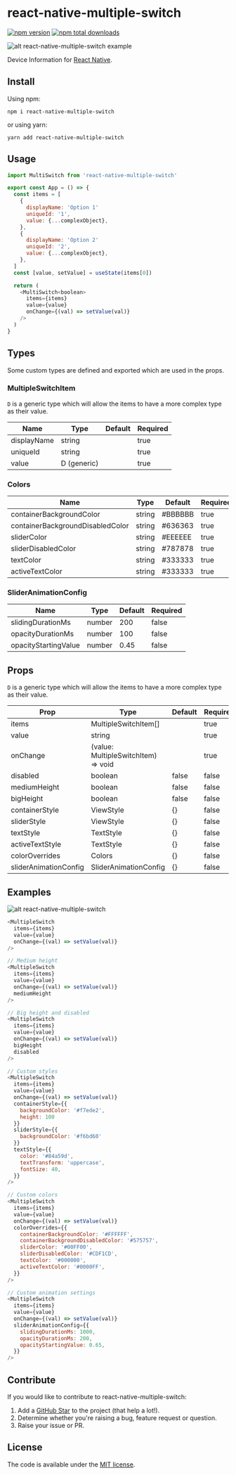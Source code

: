# react-native-multiple-switch

[![npm version](https://badge.fury.io/js/react-native-multiple-switch.svg)](https://badge.fury.io/js/react-native-multiple-switch)
[![npm total downloads](https://img.shields.io/npm/dt/react-native-multiple-switch)](https://img.shields.io/npm/dt/react-native-multiple-switch)

![alt react-native-multiple-switch example](./examples/example1.gif)

Device Information for [React Native](https://github.com/facebook/react-native).

## Install

Using npm:

```Shell
npm i react-native-multiple-switch
```

or using yarn:

```Shell
yarn add react-native-multiple-switch
```

## Usage

```javascript
import MultiSwitch from 'react-native-multiple-switch'

export const App = () => {
  const items = [
    {
      displayName: 'Option 1'
      uniqueId: '1',
      value: {...complexObject},
    },
    {
      displayName: 'Option 2'
      uniqueId: '2',
      value: {...complexObject},
    },
  ]
  const [value, setValue] = useState(items[0])

  return (
    <MultiSwitch<boolean>
      items={items}
      value={value}
      onChange={(val) => setValue(val)}
    />
  )
}
```

## Types
Some custom types are defined and exported which are used in the props.

### MultipleSwitchItem<D extends any>
`D` is a generic type which will allow the items to have a more complex type as their value.

| Name        | Type        | Default | Required |
| ----------- | ----------- | ------- | -------- |
| displayName | string      |         | true     |
| uniqueId    | string      |         | true     |
| value       | D (generic) |         | true     |

### Colors
| Name                             | Type   | Default | Required |
| -------------------------------- | ------ | ------- | -------- |
| containerBackgroundColor         | string | #BBBBBB | true     |
| containerBackgroundDisabledColor | string | #636363 | true     |
| sliderColor                      | string | #EEEEEE | true     |
| sliderDisabledColor              | string | #787878 | true     |
| textColor                        | string | #333333 | true     |
| activeTextColor                  | string | #333333 | true     |

### SliderAnimationConfig

| Name                 | Type   | Default | Required |
| -------------------- | ------ | ------- | -------- |
| slidingDurationMs    | number | 200     | false    |
| opacityDurationMs    | number | 100     | false    |
| opacityStartingValue | number | 0.45    | false    |


## Props<D extends any>
`D` is a generic type which will allow the items to have a more complex type as their value.

| Prop                  | Type                                   | Default | Required |
| --------------------- | -------------------------------------- | ------- | -------- |
| items                 | MultipleSwitchItem<D>[]                |         | true     |
| value                 | string                                 |         | true     |
| onChange              | (value: MultipleSwitchItem<D>) => void |         | true     |
| disabled              | boolean                                | false   | false    |
| mediumHeight          | boolean                                | false   | false    |
| bigHeight             | boolean                                | false   | false    |
| containerStyle        | ViewStyle                              | {}      | false    |
| sliderStyle           | ViewStyle                              | {}      | false    |
| textStyle             | TextStyle                              | {}      | false    |
| activeTextStyle       | TextStyle                              | {}      | false    |
| colorOverrides        | Colors                                 | {}      | false    |
| sliderAnimationConfig | SliderAnimationConfig                  | {}      | false    |

## Examples

![alt react-native-multiple-switch](./examples/example2.gif)

```javascript
<MultipleSwitch
  items={items}
  value={value}
  onChange={(val) => setValue(val)}
/>

// Medium height
<MultipleSwitch
  items={items}
  value={value}
  onChange={(val) => setValue(val)}
  mediumHeight
/>

// Big height and disabled
<MultipleSwitch
  items={items}
  value={value}
  onChange={(val) => setValue(val)}
  bigHeight
  disabled
/>

// Custom styles
<MultipleSwitch
  items={items}
  value={value}
  onChange={(val) => setValue(val)}
  containerStyle={{
    backgroundColor: '#f7ede2',
    height: 100
  }}
  sliderStyle={{
    backgroundColor: '#f6bd60'
  }}
  textStyle={{
    color: '#84a59d',
    textTransform: 'uppercase',
    fontSize: 40,
  }}
/>

// Custom colors
<MultipleSwitch
  items={items}
  value={value}
  onChange={(val) => setValue(val)}
  colorOverrides={{
    containerBackgroundColor: '#FFFFFF',
    containerBackgroundDisabledColor: '#575757',
    sliderColor: '#00FF00',
    sliderDisabledColor: '#CDF1CD',
    textColor: '#000000',
    activeTextColor: '#0000FF',
  }}
/>

// Custom animation settings
<MultipleSwitch
  items={items}
  value={value}
  onChange={(val) => setValue(val)}
  sliderAnimationConfig={{
    slidingDurationMs: 1000,
    opacityDurationMs: 200,
    opacityStartingValue: 0.65,
  }}
/>
```

## Contribute

If you would like to contribute to react-native-multiple-switch:

1. Add a [GitHub Star](https://github.com/alejandrocortell/react-native-multiple-switch) to the project (that help a lot!).
2. Determine whether you're raising a bug, feature request or question.
3. Raise your issue or PR.

## License

The code is available under the [MIT license](LICENSE.txt).
